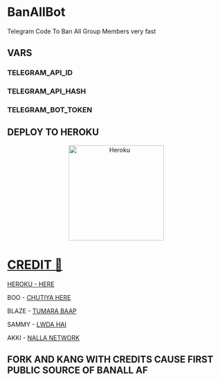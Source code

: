 # BanAllBot
Telegram Code To Ban All Group Members very fast

## VARS

### TELEGRAM_API_ID
### TELEGRAM_API_HASH
### TELEGRAM_BOT_TOKEN
## DEPLOY TO HEROKU

<p align="center"><a href="https://heroku.com/deploy?template=https://github.com/TeamRaichu/BanAllBot"><img align="center" alt="Heroku" width="220px" src="https://www.nicepng.com/png/full/223-2233246_heroku-logo-salesforce-heroku.png"></p>
 

# CREDIT 📝

HEROKU - [HERE](https://heroku.com/deploy?template=https://github.com/TeamRaichu/BanAllBot) 

BOO - [CHUTIYA HERE](t.me/Timesisnotwaiting) 

BLAZE - [TUMARA BAAP](t.me/XRaichu) 

SAMMY - [LWDA HAI](t.me/RaiChuXD) 

AKKI - [NALLA NETWORK](t.me/Godfatherakki) 


## FORK AND KANG WITH CREDITS CAUSE FIRST PUBLIC SOURCE OF BANALL AF

